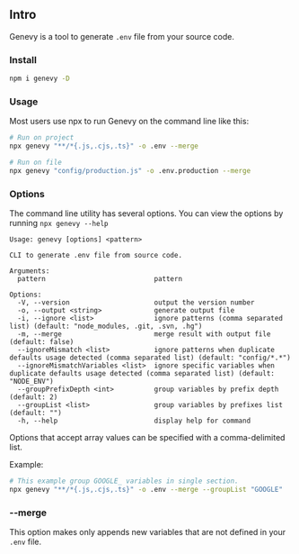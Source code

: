 ## Intro

Genevy is a tool to generate `.env` file from your source code.

### Install
```bash
npm i genevy -D
```

### Usage
Most users use npx to run Genevy on the command line like this:
```bash
# Run on project
npx genevy "**/*{.js,.cjs,.ts}" -o .env --merge

# Run on file
npx genevy "config/production.js" -o .env.production --merge
```

### Options
The command line utility has several options. You can view the options by running `npx genevy --help`

```
Usage: genevy [options] <pattern>

CLI to generate .env file from source code.

Arguments:
  pattern                           pattern

Options:
  -V, --version                     output the version number
  -o, --output <string>             generate output file
  -i, --ignore <list>               ignore patterns (comma separated list) (default: "node_modules, .git, .svn, .hg")
  -m, --merge                       merge result with output file (default: false)
  --ignoreMismatch <list>           ignore patterns when duplicate defaults usage detected (comma separated list) (default: "config/*.*")
  --ignoreMismatchVariables <list>  ignore specific variables when duplicate defaults usage detected (comma separated list) (default: "NODE_ENV")
  --groupPrefixDepth <int>          group variables by prefix depth (default: 2)
  --groupList <list>                group variables by prefixes list (default: "")
  -h, --help                        display help for command

```
Options that accept array values can be specified with a comma-delimited list.

Example:
```bash
# This example group GOOGLE_ variables in single section.
npx genevy "**/*{.js,.cjs,.ts}" -o .env --merge --groupList "GOOGLE"
```
### --merge
This option makes only appends new variables that are not defined in your `.env` file. 
